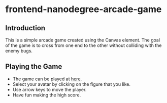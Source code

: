 frontend-nanodegree-arcade-game
===============================

Introduction
--------------

This is a simple arcade game created using the Canvas element. The goal of the game is to cross from one end to the other without colliding with the enemy bugs. 

Playing the Game
----------------

* The game can be played at [here](http://pranavjain.info/frontend-nanodegree-arcade-game/). 
* Select your avatar by clicking on the figure that you like.
* Use arrow keys to move the player.
* Have fun making the high score.
